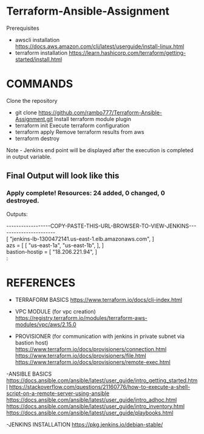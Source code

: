 # Terraform-Ansible-Assignment

Prerequisites
  - awscli installation
    https://docs.aws.amazon.com/cli/latest/userguide/install-linux.html
  - terraform installation
    https://learn.hashicorp.com/terraform/getting-started/install.html
    
# COMMANDS
Clone the repository
  - git clone https://github.com/rambo777/Terraform-Ansible-Assignment.git
Install terraform module plugin
  - terraform init
Execute terraform configuration
  - terraform apply
Remove terraform results from aws
  - terraform destroy

Note - Jenkins end point will be displayed after the execution is completed in output variable.
## Final Output will look like this
###  Apply complete! Resources: 24 added, 0 changed, 0 destroyed.
Outputs:

------------------COPY-PASTE-THIS-URL-BROWSER-TO-VIEW-JENKINS-----------------------<br>
[
  "jenkins-lb-1300472141.us-east-1.elb.amazonaws.com",
]<br>
azs = [
  [
    "us-east-1a",
    "us-east-1b",
  ],
]<br>
bastion-hostip = [
  "18.206.221.94",
]<br>
:<br>

# REFERENCES 
- TERRAFORM BASICS
  https://www.terraform.io/docs/cli-index.html

- VPC MODULE (for vpc creation)
  https://registry.terraform.io/modules/terraform-aws-modules/vpc/aws/2.15.0

- PROVISIONER  (for communication with jenkins in private subnet via bastion host)
  https://www.terraform.io/docs/provisioners/connection.html
  https://www.terraform.io/docs/provisioners/file.html
  https://www.terraform.io/docs/provisioners/remote-exec.html
  
 -ANSIBLE BASICS
  https://docs.ansible.com/ansible/latest/user_guide/intro_getting_started.html
  https://stackoverflow.com/questions/21160776/how-to-execute-a-shell-script-on-a-remote-server-using-ansible
  https://docs.ansible.com/ansible/latest/user_guide/intro_adhoc.html
  https://docs.ansible.com/ansible/latest/user_guide/intro_inventory.html
  https://docs.ansible.com/ansible/latest/user_guide/playbooks.html
  
  -JENKINS INSTALLATION
  https://pkg.jenkins.io/debian-stable/
